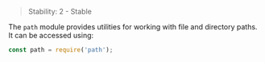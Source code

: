 
> Stability: 2 - Stable

The `path` module provides utilities for working with file and directory paths.
It can be accessed using:

```js
const path = require('path');
```

